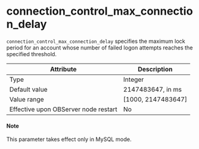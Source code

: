 # connection_control_max_connection_delay

`connection_control_max_connection_delay` specifies the maximum lock period for an account whose number of failed logon attempts reaches the specified threshold.

| Attribute | Description |
|------------------|---------------------|
| Type | Integer |
| Default value | 2147483647, in ms |
| Value range | \[1000, 2147483647\] |
| Effective upon OBServer node restart | No |

<main id="notice" type='explain'>
    <h4>Note</h4>
    <p>This parameter takes effect only in MySQL mode. </p>
</main>
